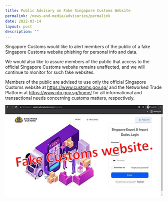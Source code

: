 ```yaml
---
title: Public Advisory on Fake Singapore Customs Website
permalink: /news-and-media/advisories/permalink
date: 2022-03-14
layout: post
description: ""
---
```

Singapore Customs would like to alert members of the public of a fake Singapore Customs website phishing for personal info and data. 

We would also like to assure members of the public that access to the official Singapore Customs website remains unaffected, and we will continue to monitor for such fake websites. 

Members of the public are advised to use only the official Singapore Customs website at https://www.customs.gov.sg/ and the Networked Trade Platform at https://www.ntp.gov.sg/home/ for all informational and transactional needs concerning customs matters, respectively.

![](/images/advisory/Fake%20website.jpg)